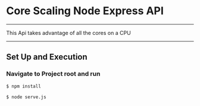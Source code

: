# Core Scaling Node Express API
---

This Api takes advantage of all the cores on a CPU

---
## Set Up and Execution

### Navigate to Project root and run 

```bash
$ npm install

$ node serve.js

```